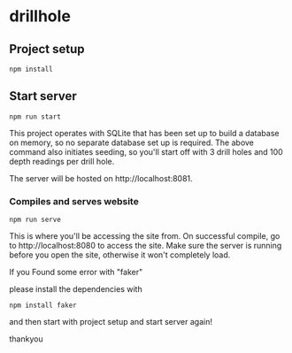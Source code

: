 # drillhole

## Project setup
```
npm install
```

## Start server
```
npm run start
```
This project operates with SQLite that has been set up to build a database on memory, so no separate database set up is required. The above command also initiates seeding, so you'll start off with 3 drill holes and 100 depth readings per drill hole.

The server will be hosted on http://localhost:8081.

### Compiles and serves website
```
npm run serve
```

This is where you'll be accessing the site from. On successful compile, go to http://localhost:8080 to access the site. Make sure the server is running before you open the site, otherwise it won't completely load.

If you Found some error with "faker"

please install the dependencies with

```
npm install faker
```

and then start with project setup and start server again!

thankyou